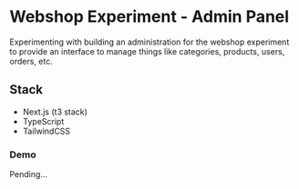 # Webshop Experiment - Admin Panel

Experimenting with building an administration for the webshop experiment to provide an interface to manage things like categories, products, users, orders, etc.

## Stack

- Next.js (t3 stack)
- TypeScript
- TailwindCSS

### Demo

Pending...
